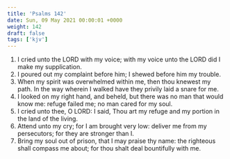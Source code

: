 ```yaml
---
title: 'Psalms 142'
date: Sun, 09 May 2021 00:00:01 +0000
weight: 142
draft: false
tags: ['kjv'] 
---
```


1. I cried unto the LORD with my voice; with my voice unto the LORD did I make my supplication.
2. I poured out my complaint before him; I shewed before him my trouble.
3. When my spirit was overwhelmed within me, then thou knewest my path. In the way wherein I walked have they privily laid a snare for me.
4. I looked on my right hand, and beheld, but there was no man that would know me: refuge failed me; no man cared for my soul.
5. I cried unto thee, O LORD: I said, Thou art my refuge and my portion in the land of the living.
6. Attend unto my cry; for I am brought very low: deliver me from my persecutors; for they are stronger than I.
7. Bring my soul out of prison, that I may praise thy name: the righteous shall compass me about; for thou shalt deal bountifully with me.

